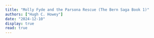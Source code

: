 ```yaml
---
title: "Molly Fyde and the Parsona Rescue (The Bern Saga Book 1)"
authors: ["Hugh C. Howey"]
date: "2024-12-10"
display: true
read: true
---
```


